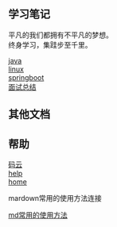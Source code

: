 ## 学习笔记

平凡的我们都拥有不平凡的梦想。<br/>
终身学习，集跬步至千里。

  [java](java/) <br/>
  [linux](linux/) <br/>
  [springboot](springboot/) <br/>
  [面试总结](interview/) <br/>


## 其他文档


## 帮助
  [码云](https://gitee.com/L10052108/doc) <br/>
  [help](help/) <br/>
  [home]() <br/>

mardown常用的使用方法连接

[md常用的使用方法](help/docsify/page.md)<br/>